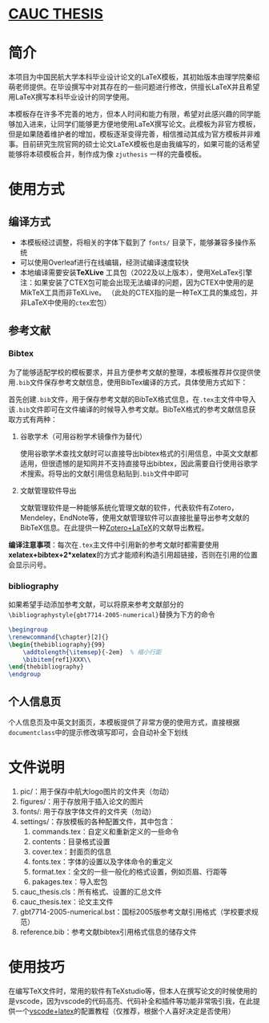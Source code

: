 # [CAUC THESIS](https://github.com/dengjon/cauc-thesis)

# 简介

本项目为中国民航大学本科毕业设计论文的LaTeX模板，其初始版本由理学院秦绍萌老师提供。在毕设撰写中对其存在的一些问题进行修改，供擅长LaTeX并且希望用LaTeX撰写本科毕业设计的同学使用。

本模板存在许多不完善的地方，但本人时间和能力有限，希望对此感兴趣的同学能够加入进来，让同学们能够更方便地使用LaTeX撰写论文。此模板为非官方模板，但是如果随着维护者的增加，模板逐渐变得完善，相信推动其成为官方模板并非难事。目前研究生院官网的硕士论文LaTeX模板也是由我编写的，如果可能的话希望能够将本硕模板合并，制作成为像 `zjuthesis` 一样的完备模板。

# 使用方式

## 编译方式

- 本模板经过调整，将相关的字体下载到了 `fonts/` 目录下，能够兼容多操作系统
- 可以使用Overleaf进行在线编辑，经测试编译速度较快
- 本地编译需要安装**TeXLive** 工具包（2022及以上版本），使用XeLaTex引擎
  注：如果安装了CTEX包可能会出现无法编译的问题，因为CTEX中使用的是MikTeX工具而非TeXLive。
  （此处的CTEX指的是一种TeX工具的集成包，并非LaTeX中使用的`ctex`宏包）

## 参考文献

### Bibtex

为了能够适配学校的模板要求，并且方便参考文献的整理，本模板推荐并仅提供使用`.bib`文件保存参考文献信息，使用BibTex编译的方式，具体使用方式如下：

首先创建`.bib`文件，用于保存参考文献的BibTeX格式信息，在`.tex`主文件中导入该`.bib`文件即可在文件编译的时候导入参考文献。BibTeX格式的参考文献信息获取方式有两种：

1. 谷歌学术（可用谷粉学术镜像作为替代）

   使用谷歌学术查找文献时可以直接导出bibtex格式的引用信息，中英文文献都适用，但很遗憾的是知网并不支持直接导出bibtex，因此需要自行使用谷歌学术搜索。将导出的文献引用信息粘贴到`.bib`文件中即可

2. 文献管理软件导出

   文献管理软件是一种能够系统化管理文献的软件，代表软件有Zotero，Mendeley，EndNote等，使用文献管理软件可以直接批量导出参考文献的BibTeX信息。在此提供一种[Zotero+LaTeX](https://www.bilibili.com/video/BV1K7411p75F?spm_id_from=333.999.0.0)的文献导出教程。

**编译注意事项**：每次在`.tex`主文件中引用新的参考文献时都需要使用**xelatex+bibtex+2*xelatex**的方式才能顺利构造引用超链接，否则在引用的位置会显示问号。

### bibliography

如果希望手动添加参考文献，可以将原来参考文献部分的`\bibliographystyle{gbt7714-2005-numerical}`替换为下方的命令

```tex
\begingroup
\renewcommand{\chapter}[2]{}
\begin{thebibliography}{99}
    \addtolength{\itemsep}{-2em}  % 缩小行距
    \bibitem{ref1}XXX\\
\end{thebibliography}
\endgroup
```

## 个人信息页

个人信息页及中英文封面页，本模板提供了非常方便的使用方式，直接根据`documentclass`中的提示修改填写即可，会自动补全下划线

# 文件说明

1. pic/：用于保存中航大logo图片的文件夹（勿动）
2. figures/：用于存放用于插入论文的图片
3. fonts/: 用于存放字体文件的文件夹（勿动）
4. settings/：存放模板的各种配置文件，其中包含：
   1. commands.tex：自定义和重新定义的一些命令
   2. contents：目录格式设置
   3. cover.tex：封面页的信息
   4. fonts.tex：字体的设置以及字体命令的重定义
   5. format.tex：全文的一些一般化的格式设置，例如页眉、行距等
   6. pakages.tex：导入宏包
5. cauc_thesis.cls：所有格式、设置的汇总文件
6. cauc_thesis.tex：论文主文件
7. gbt7714-2005-numerical.bst：国标2005版参考文献引用格式（学校要求规范）
8. reference.bib：参考文献bibtex引用格式信息的储存文件

# 使用技巧

在编写TeX文件时，常用的软件有TeXstudio等，但本人在撰写论文的时候使用的是vscode，因为vscode的代码高亮、代码补全和插件等功能非常吸引我，在此提供一个[vscode+latex](https://zhuanlan.zhihu.com/p/166523064)的配置教程（仅推荐，根据个人喜好决定是否使用）